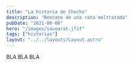 ```yaml
---
title: "La historia de Chucho"
description: "Rescate de una rata maltratada"
pubDate: "2021-06-08"
hero: "/images/saunarat.jfif"
tags: ["historias"]
layout: "../../layouts/Layout.astro"
---
```


BLA BLA BLA